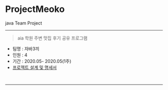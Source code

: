 # ProjectMeoko
java Team Project
<hr />

> aia 학원 주변 맛집 후기 공유 프로그램
  - 팀명 : 자바3끼
  - 인원 : 4
  - 기간 : 2020.05- 2020.05(1주)
  - [프로젝트 설계 및 명세서](https://github.com/1117j/ProjectMeoko/tree/main/doc)

<br>
<hr />

  
